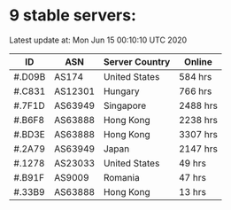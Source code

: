 # 9 stable servers:

Latest update at: Mon Jun 15 00:10:10 UTC 2020

| ID | ASN | Server Country | Online |
| -- | --- | -------------- | ------ |
| #.D09B | AS174 | United States | 584 hrs |
| #.C831 | AS12301 | Hungary | 766 hrs |
| #.7F1D | AS63949 | Singapore | 2488 hrs |
| #.B6F8 | AS63888 | Hong Kong | 2238 hrs |
| #.BD3E | AS63888 | Hong Kong | 3307 hrs |
| #.2A79 | AS63949 | Japan | 2147 hrs |
| #.1278 | AS23033 | United States | 49 hrs |
| #.B91F | AS9009 | Romania | 47 hrs |
| #.33B9 | AS63888 | Hong Kong | 13 hrs |

